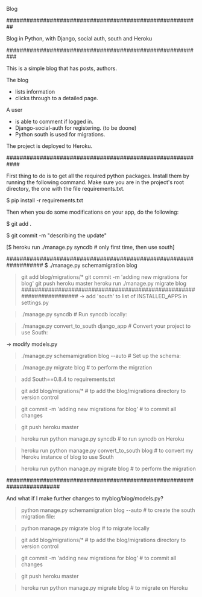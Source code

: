 Blog

##########################################################

Blog in Python, with Django, social auth, south and Heroku

###########################################################

This is a simple blog that has posts, authors.

The blog

 - lists information
 - clicks through to a detailed page.

A user

 - is able to comment if logged in.
 - Django-social-auth for registering. (to be doone)
 - Python south is used for migrations.

The project is deployed to Heroku.


############################################################

First thing to do is to get all the required python packages.
Install them by running the following command.
Make sure you are in the project's root directory, the one with the file requirements.txt.

$ pip install -r requirements.txt

Then when you do some modifications on your app, do the following:

$ git add .

$ git commit -m "describing the update"

[$ heroku run ./manage.py syncdb # only first time, then use south]

###################################################################
$ ./manage.py schemamigration blog
> git add blog/migrations/*
> git commit -m 'adding new migrations for blog'
> git push heroku master
> heroku run ./manage.py migrate blog
#####################################################################
-> add 'south' to list of INSTALLED_APPS in settings.py

> ./manage.py syncdb # Run syncdb locally:

> ./manage.py convert_to_south django_app # Convert your project to use South:

-> modify models.py

> ./manage.py schemamigration blog --auto # Set up the schema:

> ./manage.py migrate blog # to perform the migration

> add South==0.8.4 to requirements.txt

> git add blog/migrations/* # tp add the blog/migrations directory to version control

> git commit -m 'adding new migrations for blog' # to commit all changes

> git push heroku master

> heroku run python manage.py syncdb # to run syncdb on Heroku

> heroku run python manage.py convert_to_south blog # to convert my Heroku instance of blog to use South


> heroku run python manage.py migrate blog # to perform the migration

########################################################################

And what if I make further changes to myblog/blog/models.py?

> python manage.py schemamigration blog --auto # to create the south migration file:

> python manage.py migrate blog # to migrate locally

> git add blog/migrations/* # tp add the blog/migrations directory to version control

> git commit -m 'adding new migrations for blog' # to commit all changes

> git push heroku master

> heroku run python manage.py migrate blog # to migrate on Heroku


